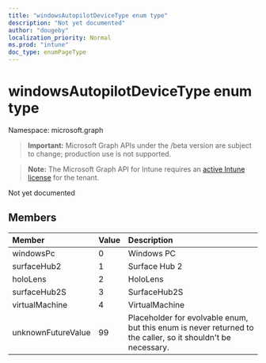 ```yaml
---
title: "windowsAutopilotDeviceType enum type"
description: "Not yet documented"
author: "dougeby"
localization_priority: Normal
ms.prod: "intune"
doc_type: enumPageType
---
```


# windowsAutopilotDeviceType enum type

Namespace: microsoft.graph

> **Important:** Microsoft Graph APIs under the /beta version are subject to change; production use is not supported.

> **Note:** The Microsoft Graph API for Intune requires an [active Intune license](https://go.microsoft.com/fwlink/?linkid=839381) for the tenant.

Not yet documented

## Members
|Member|Value|Description|
|:---|:---|:---|
|windowsPc|0|Windows PC|
|surfaceHub2|1|Surface Hub 2|
|holoLens|2|HoloLens|
|surfaceHub2S|3|SurfaceHub2S|
|virtualMachine|4|VirtualMachine|
|unknownFutureValue|99|Placeholder for evolvable enum, but this enum is never returned to the caller, so it shouldn't be necessary.         |



